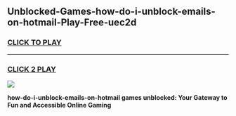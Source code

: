 
## Unblocked-Games-how-do-i-unblock-emails-on-hotmail-Play-Free-uec2d
<h3>
<a href="https://premium76.site?title=how-do-i-unblock-emails-on-hotmail&ref=21A">CLICK TO PLAY</a></h3>
<hr>

<h3>
<a href="https://premium76.site?title=how-do-i-unblock-emails-on-hotmail&ref=21A">CLICK 2 PLAY</a>
  
</h3>

<a href="https://premium76.site?title=how-do-i-unblock-emails-on-hotmail&ref=21A"><img src="https://clearcache.store/games.png"></a>


**how-do-i-unblock-emails-on-hotmail games unblocked: Your Gateway to Fun and Accessible Online Gaming**
